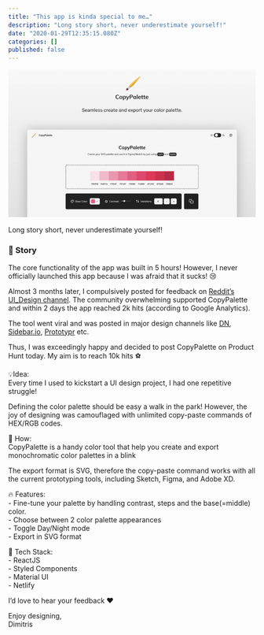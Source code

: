 ```yaml
---
title: "This app is kinda special to me…"
description: "Long story short, never underestimate yourself!"
date: "2020-01-29T12:35:15.080Z"
categories: []
published: false
---
```


![](./asset-1.png)

  

  

Long story short, never underestimate yourself!

  

### 👵 Story

The core functionality of the app was built in 5 hours! However, I never officially launched this app because I was afraid that it sucks! 😢

Almost 3 months later, I compulsively posted for feedback on [Reddit’s UI\_Design channel](https://www.reddit.com/r/UI_Design/comments/d5fhfr/feedback_for_my_new_color_tool/). The community overwhelming supported CopyPalette and within 2 days the app reached 2k hits (according to Google Analytics).

The tool went viral and was posted in major design channels like [DN](https://designernews.co), [Sidebar.io](http://sidebar.io/), [Prototypr](https://prototypr.io) etc.

Thus, I was exceedingly happy and decided to post CopyPalette on Product Hunt today. My aim is to reach 10k hits ⚽️

💡Idea:  
Every time I used to kickstart a UI design project, I had one repetitive struggle!

Defining the color palette should be easy a walk in the park! However, the joy of designing was camouflaged with unlimited copy-paste commands of HEX/RGB codes.

🎨 How:  
CopyPalette is a handy color tool that help you create and export monochromatic color palettes in a blink

The export format is SVG, therefore the copy-paste command works with all the current prototyping tools, including Sketch, Figma, and Adobe XD.

🔥 Features:  
\- Fine-tune your palette by handling contrast, steps and the base(=middle) color.  
\- Choose between 2 color palette appearances  
\- Toggle Day/Night mode  
\- Export in SVG format

🤖 Tech Stack:  
\- ReactJS  
\- Styled Components  
\- Material UI  
\- Netlify

I’d love to hear your feedback ❤️

Enjoy designing,  
Dimitris
